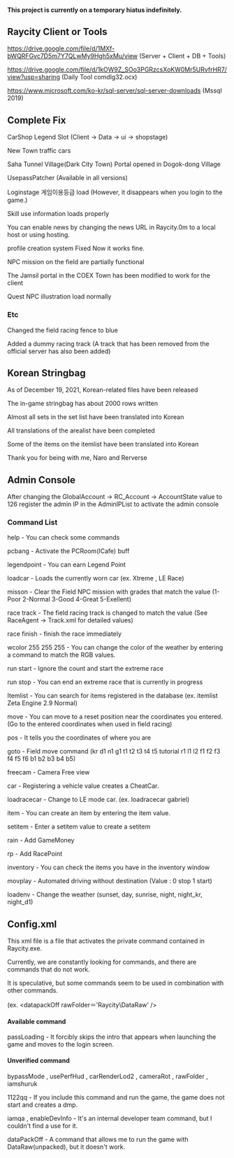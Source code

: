 #### This project is currently on a temporary hiatus indefinitely.
## Raycity Client or Tools
https://drive.google.com/file/d/1MXf-bWQRFGvc7D5m7Y7QLwMy9Hgh5xMu/view (Server + Client + DB + Tools)

https://drive.google.com/file/d/1kOW9Z_SOo3PGRzcsXoKW0Mr5URvfrHR7/view?usp=sharing (Daily Tool comdlg32.ocx)

https://www.microsoft.com/ko-kr/sql-server/sql-server-downloads (Mssql 2019)

## Complete Fix
CarShop Legend Slot (Client -> Data -> ui -> shopstage)

New Town traffic cars

Saha Tunnel Village(Dark City Town) Portal opened in Dogok-dong Village

UsepassPatcher (Available in all versions)

Loginstage 게임이용등급 load (However, it disappears when you login to the game.) 

Skill use information loads properly

You can enable news by changing the news URL in Raycity.0m to a local host or using hosting.

profile creation system Fixed Now it works fine. 

NPC mission on the field are partially functional

The Jamsil portal in the COEX Town has been modified to work for the client

Quest NPC illustration load normally

### Etc

Changed the field racing fence to blue

Added a dummy racing track (A track that has been removed from the official server has also been added)

## Korean Stringbag

As of December 19, 2021, Korean-related files have been released

The in-game stringbag has about 2000 rows written

Almost all sets in the set list have been translated into Korean

All translations of the arealist have been completed

Some of the items on the itemlist have been translated into Korean

Thank you for being with me, Naro and Rerverse

## Admin Console

After changing the GlobalAccount -> RC_Account -> AccountState value to 126 register the admin IP in the AdminIPList to activate the admin console

### Command List
help - You can check some commands

pcbang - Activate the PCRoom(ICafe) buff

legendpoint - You can earn Legend Point 

loadcar - Loads the currently worn car (ex. Xtreme , LE Race)

misson - Clear the Field NPC mission with grades that match the value (1-Poor 2-Normal 3-Good 4-Great 5-Exellent)

race track - The field racing track is changed to match the value (See RaceAgent -> Track.xml for detailed values)

race finish - finish the race immediately

wcolor 255 255 255 - You can change the color of the weather by entering a command to match the RGB values.

run start - Ignore the count and start the extreme race

run stop - You can end an extreme race that is currently in progress

Itemlist - You can search for items registered in the database (ex. itemlist Zeta Engine 2.9 Normal)

move - You can move to a reset position near the coordinates you entered. (Go to the entered coordinates when used in field racing)

pos - It tells you the coordinates of where you are

goto - Field move command (kr d1 n1 g1 t1 t2 t3 t4 t5 tutorial r1 l1 l2 f1 f2 f3 f4 f5 f6 b1 b2 b3 b4 b5)

freecam - Camera Free view

car - Registering a vehicle value creates a CheatCar.

loadracecar - Change to LE mode car. (ex. loadracecar gabriel)

item - You can create an item by entering the item value.

setitem - Enter a setitem value to create a setitem

rain - Add GameMoney

rp - Add RacePoint

inventory - You can check the items you have in the inventory window

movplay - Automated driving without destination (Value : 0 stop 1 start)

loadenv - Change the weather (sunset, day, sunrise, night, night_kr, night_d1)

## Config.xml

This xml file is a file that activates the private command contained in Raycity.exe.

Currently, we are constantly looking for commands, and there are commands that do not work.

It is speculative, but some commands seem to be used in combination with other commands.

(ex. <datapackOff rawFolder＝'Raycity\DataRaw' />

#### Available command
passLoading - It forcibly skips the intro that appears when launching the game and moves to the login screen.

#### Unverified command
bypassMode , usePerfHud , carRenderLod2 , cameraRot , rawFolder , iamshuruk

1122qq - If you include this command and run the game, the game does not start and creates a dmp.

iamqa , enableDevInfo - It's an internal developer team command, but I couldn't find a use for it.

dataPackOff - A command that allows me to run the game with DataRaw(unpacked), but it doesn't work.

<!-- 리얼엑스에 관하여, 이야기를 해봅니다. 어차피 볼 사람도 없으니깐.
우리를 욕하던 핑크 , 레이스도 결국 레인을 판매하던게 맞았다. 애초에 우리도 예상을 했고 레인을 판매하자는 계획도 쟤들도 판매하는데 우리는 왜 못파냐? 라는 식으로 시작했던거다.
물론 정말 잘못된 짓이 맞으며 나도 이 부분에선 별 말을 하지 않았고 하지도 못했다. 잘못이 맞으니깐. 하지만 레인 판매건 이후는 전부 "거짓말이 섞인 저격글이다."
내가 왜 19살인가.. 싶다 19살인건 "나로" 혼자 이며 리버스와 나는 아직 미성년자이다. 왜 뿌려도 내 얼굴만 뿌렸을까..
오히려 그 둘이 안뿌려진게 정말 다행이다. 지금 와서 본인들도 얼굴 가지고 있어봤자 뭐에 써먹는가? 
"그니깐 걔네들이 리얼디비 빼올려다가 짤린거임" 이라는 유동 댓글에는 맞다고 적었다. 우리는 리얼 디비 빼갈 생각도 없었다. 애초에 서버 파일 이야기 꺼낸건 본인들이다.
"틈만나면 남 아이피만 쳐 따고있고 실상은 그 아이피로 아무것도못하고" 라는 댓글도 있는데
난 남의 아이피를 따는 방법을 모른다. 관심도 없다. 그저 밀크 서버 시절 밀크가 서버 아이피를 준걸 그 둘에게만 보여줬을뿐 난 아이피 따는법 모른다.
"븅신새끼들이 어드민한테 빌붙어서 레인 20억씩 땡겨놓고" 본인들도 이거 써먹었다. 우리랑 같이 레인 복사 했고 어드민 계정 제일 잘 활용한 사람은 본인들이다.
"본인등판했노 병신새끼 그렇게 돈벌어서 친구들셋이서 배그사서 배그하고" 우리는 배그를 전부 기존에 구매를 했었고 레인 판매건이랑 관련이 없다.
그 돈은 본인이 정말 필요한곳에 썼다. 지금 생각하면 그냥 팔지말고 상황 구경이나 할걸 그랬다.
"태국관리자들한테 물어봐도 니네 하는거 좆도없구만" 이 부분은 우리쪽도 억울한게 우리는 스트링백을 전부 작성해서 넘겨줬다.
하지만 버그가 난다는 이유로 우리 스트링백은 적용되고 항상 제외되었는데 그래서 우리가 로닌에게 
"버그가 나는걸 우리 서버에서는 확인하지 못하니 너희 개발자 서버에서 작업을 해도 괜찮은가?" 라고 보냈으나 로닌은 안된다며 칼같이 답 했고. 우리쪽에서도 별 다른 해결 방법이 없었다.
나름 열심히 작업 했으나 적용은 되지 못했다. 그리고 갤에서 저렇게 떡밥 돌려지는것도 싫고 서로가 이야기를 해서 해결을 하는게 더 좋을거 같으니
따로 오픈톡을 파서 이야기를 했다. 대충 예전 일이라 잘 기억 안나는데 뭐 대충 우리 밀어 붙이고 우리가 질문 할때는 말 돌리는 식으로 진행 했었다. 결국 우리쪽에서는 별 다른 진전이 없었고 이야기를 끝냈다. 하지만 갤에서 똑같이 또 우리 욕을 하며 떡밥을 굴리는게 아닌가? 나로는 결국 갤에다가 상황 정리글 과 핑크 , 레이스에 대한 저격글을 썼으나
"레인 판거 자체부터가 잘못인데 쿨하게 넘어가는게.. 라고 댓글을 달았다고 정신도 없고 일 키우기도 싫으니 그냥 글 내렸다.."의 글을 봤고.. 뭐 우리 둘도 이해하며 그냥 조용하게 있자
라며 상황을 조용히 넘어갔다. 몇일 뒤가 지나고 난 뒤.. 리얼엑스에서 "핑크와 레이스가 어드민에서 퇴출 당하였다는 소식을 듣고" 재 빠르게 어떻게 짤린건지 확인하러 돌아다녔다.
Black이라는 이름으로 "일반 유저한테 레인을 판매하고 다녔다는것.." 우리는 이걸 보고 몇초정도 정적이 흘렀었다. 그리고 우리가 예상하던게 맞았다고..
이 글을 보고 있는 사람이라면 알텐데, "어드민 계정으로 레인 20억 땡기고 다니고." 여기서부터 문제가 되는거다. 우리는 이미 알고 있었고 우리보다 먼저 게임머니를 판매한건 본인들이었다.
그리고 이건 나로가 갤에 올렸던 글에 일부인데.. "레인을 판매한건 사실 이건 깔끔히 사실이니까 인정한다. 근데 [KR] King 너가 "Black"이 내 부계정이다 라고 "리얼엑스 한국 디스코드 어드민 음성방"에서 직접 말하지 않았나? 근데 왜 Black이라는 사람이 왜 레인을 판매하는거냐? " 라고 우리의 예상이 맞고 결국엔 확증이 있던건데 그 확증을 지나가듯이. 캡처를 못하고
녹음을 못하다보니 오히려 확증이 있는 상황인데 심증밖에 없어진거였다. 아직도 나는 리얼엑스에서 있었던 기억들이 나쁘다고 생각하지 않는다.
재미도 있었고 그에 맞게 억울한 일도 있었지만 뭐, 별 수 있나 우리는 대처를 너무 늦게했고 불리한 조건에서 싸우다 보니 이런 상황이 발생했다.
오늘도 조용히 난 레이시티판의 상황을 지켜본다. 그리고 레인 판매건 아직도 후회 하고있고 정말 잘못했다 우리한테 산 사람한테는 미안하다는 말을 전해주고 싶다..
한국 어드민이 레인을 판매한다고 해서 우리도 따라서 판매하면 안됐었는데 생각을 잘못했었다. 정말 미안하다. 
나 , 나로 , 리버스 전부 똑같은 생각이고 아직도 반성하고있다. 미안하다.


아무도 보지 않을 내 깃허브도 조용히 수정을 하며.. -->
